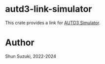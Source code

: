# autd3-link-simulator

This crate provides a link for [AUTD3 Simulator](https://github.com/shinolab/autd3-server).

# Author

Shun Suzuki, 2022-2024
